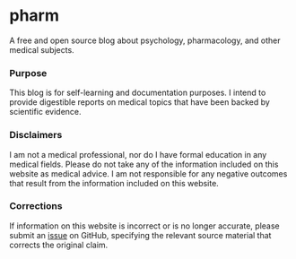 #  pharm

A free and open source blog about psychology, pharmacology, and other medical subjects.

###  Purpose

This blog is for self-learning and documentation purposes. I intend to provide digestible reports on medical topics that have been backed by scientific evidence.

###  Disclaimers

I am not a medical professional, nor do I have formal education in any medical fields. Please do not take any of the information included on this website as medical advice. I am not responsible for any negative outcomes that result from the information included on this website.

###  Corrections

If information on this website is incorrect or is no longer accurate, please submit an [issue](https://github.com/tytydraco/pharm/issues) on GitHub, specifying the relevant source material that corrects the original claim.
